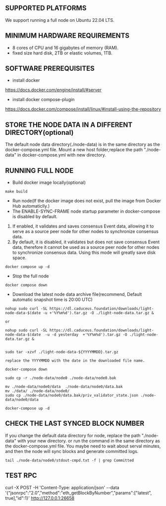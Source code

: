 ## SUPPORTED PLATFORMS
We support running a full node on Ubuntu 22.04 LTS.

## MINIMUM HARDWARE REQUIREMENTS

* 8 cores of CPU and 16 gigabytes of memory (RAM).
* fixed size hard disk, 2TB or elastic volumes, 1TB.


## SOFTWARE PREREQUISITES

* install docker 

https://docs.docker.com/engine/install/#server

* install docker compose-plugin

https://docs.docker.com/compose/install/linux/#install-using-the-repository




##  STORE THE NODE DATA IN A DIFFERENT DIRECTORY(optional)

The default node data directory(./node-data) is in the same directory as the docker-compose.yml file.
Mount a new host folder,replace the path "./node-data" in docker-compose.yml with new directory.

## RUNNING FULL NODE

* Build docker image locally(optional)
```
make build 
```

* Run node(If the docker image does not exist, pull the image from Docker Hub automaticlly.)
* The ENABLE-SYNC-FRAME node startup parameter in docker-compose is disabled by default.

1. If enabled, it validates and saves consensus Event data, allowing it to serve as a source peer node for other nodes to synchronize consensus data.
2. By default, it is disabled, it validates but does not save consensus Event data, therefore it cannot be used as a source peer node for other nodes to synchronize consensus data. Using this mode will greatly save disk space.

```
docker compose up -d
```


* Stop the full node 
```
docker compose down
```


* Download the latest node data archive file(recommend, Default automatic snapshot time is 20:00 UTC)
```
nohup sudo curl -SL https://dl.caduceus.foundation/downloads/light-node-data-$(date -u +'%Y%m%d').tar.gz -O ./light-node-data.tar.gz &

or
 
nohup sudo curl -SL https://dl.caduceus.foundation/downloads/light-node-data-$(date  -u -d yesterday  +'%Y%m%d').tar.gz -O ./light-node-data.tar.gz &

```
```

sudo tar -xzvf ./light-node-data-${YYYYMMDD}.tar.gz 

replace the YYYYMMDD with the date in the downloaded file name.
```
```
docker-compose down
```
```
sudo cp -r ./node-data/node0 ./node-data/node0.bak
```
```
mv ./node-data/node0/data  ./node-data/node0/data.bak
mv ./data/ ./node-data/node0/
sudo cp ./node-data/node0/data.bak/priv_validator_state.json ./node-data/node0/data 
```
```
docker-compose up -d
```



## CHECK THE LAST SYNCED BLOCK NUMBER
If you change the default data directory for node, replace the path "./node-data" with your new directory.
or run the command in the same directory as the docker-compose.yml file.
You maybe need to wait about serval minutes, and then the node will sync blocks and generate committed logs. 
```
tail ./node-data/node0/stdout-cmpd.txt -f | grep Committed

```

## TEST RPC
curl -X POST -H 'Content-Type: application/json' --data '{"jsonrpc":"2.0","method":"eth_getBlockByNumber","params":["latest", true],"id":1}' http://127.0.0.1:26658

